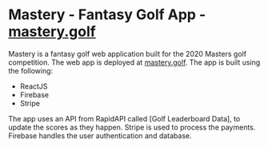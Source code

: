 # Mastery - Fantasy Golf App -  [mastery.golf](https://mastery.golf)

Mastery is a fantasy golf web application built for the 2020 Masters golf competition. The web app is deployed at [mastery.golf](https://mastery.golf). The app is built using the following:

 - ReactJS
 - Firebase
 - Stripe

The app uses an API from RapidAPI called [Golf Leaderboard Data], to update the scores as they happen.  Stripe is used to process the payments. Firebase handles the user authentication and database.

